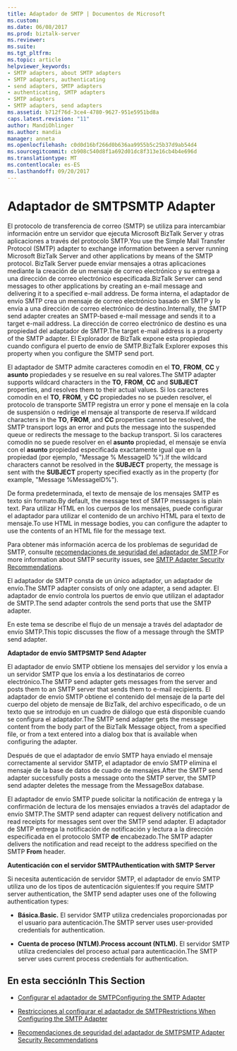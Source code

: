 ```yaml
---
title: Adaptador de SMTP | Documentos de Microsoft
ms.custom: 
ms.date: 06/08/2017
ms.prod: biztalk-server
ms.reviewer: 
ms.suite: 
ms.tgt_pltfrm: 
ms.topic: article
helpviewer_keywords:
- SMTP adapters, about SMTP adapters
- SMTP adapters, authenticating
- send adapters, SMTP adapters
- authenticating, SMTP adapters
- SMTP adapters
- SMTP adapters, send adapters
ms.assetid: b712f76d-3ce4-4780-9627-951e5951bd8a
caps.latest.revision: "11"
author: MandiOhlinger
ms.author: mandia
manager: anneta
ms.openlocfilehash: c0d0d16bf266d0b636aa9955b5c25b37d9ab54d4
ms.sourcegitcommit: cb908c540d8f1a692d01dc8f313e16cb4b4e696d
ms.translationtype: MT
ms.contentlocale: es-ES
ms.lasthandoff: 09/20/2017
---
```

# <a name="smtp-adapter"></a><span data-ttu-id="d3db0-102">Adaptador de SMTP</span><span class="sxs-lookup"><span data-stu-id="d3db0-102">SMTP Adapter</span></span>
<span data-ttu-id="d3db0-103">El protocolo de transferencia de correo (SMTP) se utiliza para intercambiar información entre un servidor que ejecuta Microsoft BizTalk Server y otras aplicaciones a través del protocolo SMTP.</span><span class="sxs-lookup"><span data-stu-id="d3db0-103">You use the Simple Mail Transfer Protocol (SMTP) adapter to exchange information between a server running Microsoft BizTalk Server and other applications by means of the SMTP protocol.</span></span> <span data-ttu-id="d3db0-104">BizTalk Server puede enviar mensajes a otras aplicaciones mediante la creación de un mensaje de correo electrónico y su entrega a una dirección de correo electrónico especificada.</span><span class="sxs-lookup"><span data-stu-id="d3db0-104">BizTalk Server can send messages to other applications by creating an e-mail message and delivering it to a specified e-mail address.</span></span> <span data-ttu-id="d3db0-105">De forma interna, el adaptador de envío SMTP crea un mensaje de correo electrónico basado en SMTP y lo envía a una dirección de correo electrónico de destino.</span><span class="sxs-lookup"><span data-stu-id="d3db0-105">Internally, the SMTP send adapter creates an SMTP-based e-mail message and sends it to a target e-mail address.</span></span> <span data-ttu-id="d3db0-106">La dirección de correo electrónico de destino es una propiedad del adaptador de SMTP.</span><span class="sxs-lookup"><span data-stu-id="d3db0-106">The target e-mail address is a property of the SMTP adapter.</span></span> <span data-ttu-id="d3db0-107">El Explorador de BizTalk expone esta propiedad cuando configura el puerto de envío de SMTP.</span><span class="sxs-lookup"><span data-stu-id="d3db0-107">BizTalk Explorer exposes this property when you configure the SMTP send port.</span></span>  
  
 <span data-ttu-id="d3db0-108">El adaptador de SMTP admite caracteres comodín en el **TO**, **FROM**, **CC** y **asunto** propiedades y se resuelve en su real valores.</span><span class="sxs-lookup"><span data-stu-id="d3db0-108">The SMTP adapter supports wildcard characters in the **TO**, **FROM**, **CC** and **SUBJECT** properties, and resolves them to their actual values.</span></span> <span data-ttu-id="d3db0-109">Si los caracteres comodín en el **TO**, **FROM**, y **CC** propiedades no se pueden resolver, el protocolo de transporte SMTP registra un error y pone el mensaje en la cola de suspensión o redirige el mensaje al transporte de reserva.</span><span class="sxs-lookup"><span data-stu-id="d3db0-109">If wildcard characters in the **TO**, **FROM**, and **CC** properties cannot be resolved, the SMTP transport logs an error and puts the message into the suspended queue or redirects the message to the backup transport.</span></span> <span data-ttu-id="d3db0-110">Si los caracteres comodín no se puede resolver en el **asunto** propiedad, el mensaje se envía con el **asunto** propiedad especificada exactamente igual que en la propiedad (por ejemplo, "Message % MessageID %").</span><span class="sxs-lookup"><span data-stu-id="d3db0-110">If the wildcard characters cannot be resolved in the **SUBJECT** property, the message is sent with the **SUBJECT** property specified exactly as in the property (for example, "Message %MessageID%").</span></span>  
  
 <span data-ttu-id="d3db0-111">De forma predeterminada, el texto de mensaje de los mensajes SMTP es texto sin formato.</span><span class="sxs-lookup"><span data-stu-id="d3db0-111">By default, the message text of SMTP messages is plain text.</span></span> <span data-ttu-id="d3db0-112">Para utilizar HTML en los cuerpos de los mensajes, puede configurar el adaptador para utilizar el contenido de un archivo HTML para el texto de mensaje.</span><span class="sxs-lookup"><span data-stu-id="d3db0-112">To use HTML in message bodies, you can configure the adapter to use the contents of an HTML file for the message text.</span></span>  
  
 <span data-ttu-id="d3db0-113">Para obtener más información acerca de los problemas de seguridad de SMTP, consulte [recomendaciones de seguridad del adaptador de SMTP](../core/smtp-adapter-security-recommendations.md).</span><span class="sxs-lookup"><span data-stu-id="d3db0-113">For more information about SMTP security issues, see [SMTP Adapter Security Recommendations](../core/smtp-adapter-security-recommendations.md).</span></span>  
  
 <span data-ttu-id="d3db0-114">El adaptador de SMTP consta de un único adaptador, un adaptador de envío.</span><span class="sxs-lookup"><span data-stu-id="d3db0-114">The SMTP adapter consists of only one adapter, a send adapter.</span></span> <span data-ttu-id="d3db0-115">El adaptador de envío controla los puertos de envío que utilizan el adaptador de SMTP.</span><span class="sxs-lookup"><span data-stu-id="d3db0-115">The send adapter controls the send ports that use the SMTP adapter.</span></span>  
  
 <span data-ttu-id="d3db0-116">En este tema se describe el flujo de un mensaje a través del adaptador de envío SMTP.</span><span class="sxs-lookup"><span data-stu-id="d3db0-116">This topic discusses the flow of a message through the SMTP send adapter.</span></span>  
  
 <span data-ttu-id="d3db0-117">**Adaptador de envío SMTP**</span><span class="sxs-lookup"><span data-stu-id="d3db0-117">**SMTP Send Adapter**</span></span>  
  
 <span data-ttu-id="d3db0-118">El adaptador de envío SMTP obtiene los mensajes del servidor y los envía a un servidor SMTP que los envía a los destinatarios de correo electrónico.</span><span class="sxs-lookup"><span data-stu-id="d3db0-118">The SMTP send adapter gets messages from the server and posts them to an SMTP server that sends them to e-mail recipients.</span></span> <span data-ttu-id="d3db0-119">El adaptador de envío SMTP obtiene el contenido del mensaje de la parte del cuerpo del objeto de mensaje de BizTalk, del archivo especificado, o de un texto que se introdujo en un cuadro de diálogo que está disponible cuando se configura el adaptador.</span><span class="sxs-lookup"><span data-stu-id="d3db0-119">The SMTP send adapter gets the message content from the body part of the BizTalk Message object, from a specified file, or from a text entered into a dialog box that is available when configuring the adapter.</span></span>  
  
 <span data-ttu-id="d3db0-120">Después de que el adaptador de envío SMTP haya enviado el mensaje correctamente al servidor SMTP, el adaptador de envío SMTP elimina el mensaje de la base de datos de cuadro de mensajes.</span><span class="sxs-lookup"><span data-stu-id="d3db0-120">After the SMTP send adapter successfully posts a message onto the SMTP server, the SMTP send adapter deletes the message from the MessageBox database.</span></span>  
  
 <span data-ttu-id="d3db0-121">El adaptador de envío SMTP puede solicitar la notificación de entrega y la confirmación de lectura de los mensajes enviados a través del adaptador de envío SMTP.</span><span class="sxs-lookup"><span data-stu-id="d3db0-121">The SMTP send adapter can request delivery notification and read receipts for messages sent over the SMTP send adapter.</span></span> <span data-ttu-id="d3db0-122">El adaptador de SMTP entrega la notificación de notificación y lectura a la dirección especificada en el protocolo SMTP **de** encabezado.</span><span class="sxs-lookup"><span data-stu-id="d3db0-122">The SMTP adapter delivers the notification and read receipt to the address specified on the SMTP **From** header.</span></span>  
  
 <span data-ttu-id="d3db0-123">**Autenticación con el servidor SMTP**</span><span class="sxs-lookup"><span data-stu-id="d3db0-123">**Authentication with SMTP Server**</span></span>  
  
 <span data-ttu-id="d3db0-124">Si necesita autenticación de servidor SMTP, el adaptador de envío SMTP utiliza uno de los tipos de autenticación siguientes:</span><span class="sxs-lookup"><span data-stu-id="d3db0-124">If you require SMTP server authentication, the SMTP send adapter uses one of the following authentication types:</span></span>  
  
-   <span data-ttu-id="d3db0-125">**Básica.**</span><span class="sxs-lookup"><span data-stu-id="d3db0-125">**Basic.**</span></span> <span data-ttu-id="d3db0-126">El servidor SMTP utiliza credenciales proporcionadas por el usuario para autenticación.</span><span class="sxs-lookup"><span data-stu-id="d3db0-126">The SMTP server uses user-provided credentials for authentication.</span></span>  
  
-   <span data-ttu-id="d3db0-127">**Cuenta de proceso (NTLM).**</span><span class="sxs-lookup"><span data-stu-id="d3db0-127">**Process account (NTLM).**</span></span> <span data-ttu-id="d3db0-128">El servidor SMTP utiliza credenciales del proceso actual para autenticación.</span><span class="sxs-lookup"><span data-stu-id="d3db0-128">The SMTP server uses current process credentials for authentication.</span></span>  
  
## <a name="in-this-section"></a><span data-ttu-id="d3db0-129">En esta sección</span><span class="sxs-lookup"><span data-stu-id="d3db0-129">In This Section</span></span>  
  
-   [<span data-ttu-id="d3db0-130">Configurar el adaptador de SMTP</span><span class="sxs-lookup"><span data-stu-id="d3db0-130">Configuring the SMTP Adapter</span></span>](../core/configuring-the-smtp-adapter.md)  
  
-   [<span data-ttu-id="d3db0-131">Restricciones al configurar el adaptador de SMTP</span><span class="sxs-lookup"><span data-stu-id="d3db0-131">Restrictions When Configuring the SMTP Adapter</span></span>](../core/restrictions-when-configuring-the-smtp-adapter.md)  
  
-   [<span data-ttu-id="d3db0-132">Recomendaciones de seguridad del adaptador de SMTP</span><span class="sxs-lookup"><span data-stu-id="d3db0-132">SMTP Adapter Security Recommendations</span></span>](../core/smtp-adapter-security-recommendations.md)